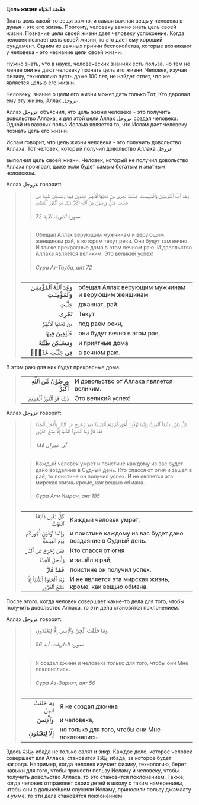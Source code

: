 **Цель жизни مَقْصَد الحَيَاة**

Знать цель какой-то вещи важно, и самая важная вещь у человека в дунья -
это его жизнь. Поэтому, человеку важно знать цель своей жизни. Познание
цели своей жизни дает человеку успокоение. Когда человек познает цель
своей жизни, то это дает ему хороший фундамент. Одним из важных причин
беспокойства, которые возникают у человека - это незнание цели своей
жизни. 

Нужно знать, что в науке, человеческих знаниях есть польза, но тем не
менее они не дают человеку познать цель его жизни. Человек, изучая
физику, технологию пусть даже 100 лет, не найдет ответ, что же является
целью его жизни. 

Человеку, знание о цели его жизни может дать только Тот, Кто даровал ему
эту жизнь, Аллах عزوجل. 

Аллах عزوجل объяснил, что цель жизни человека - это получить довольство
Аллаха, и для этой цели Аллах عزوجل создал человека. Одной из важных
польз Ислама является то, что Ислам дает человеку познать цель его
жизни. 

Ислам говорит, что цель жизни человека - это получить довольство Аллаха.
Тот человек, который получил довольство Аллаха عزوجل 

выполнил цель своей жизни. Человек, который не получил довольство Аллаха
проиграл, даже если будет самым богатым и знатным человеком. 

Аллах عزوجل говорит:

>> وَعَدَ ٱللَّهُ ٱلْمُؤْمِنِينَ وَٱلْمُؤْمِنَـٰتِ جَنَّـٰتٍۢ تَجْرِى مِن تَحْتِهَا ٱلْأَنْهَـٰرُ خَـٰلِدِينَ فِيهَا وَمَسَـٰكِنَ طَيِّبَةً فِى جَنَّـٰتِ عَدْنٍۢ‌ۚ وَرِضْوَٰنٌۭ مِّنَ ٱللَّهِ أَكْبَرُ‌ۚ ذَٰلِكَ هُوَ ٱلْفَوْزُ ٱلْعَظِيمُ
>>
>> ###### سورة التوبة، الآية 72
>
>> Обещал Аллах верующим мужчинам и верующим женщинам рай, в котором текут реки. Они будут там вечно. И также прекрасные дома в этом вечном раю. И довольство Аллаха является великим. Это великий успех!
>>
>> ###### Сура Ат-Тауба, аят 72
>
> |                 |                   |
> | --------------: | :---------------- |
> | وَعَدَ ٱللَّهُ ٱلْمُؤْمِنِينَ وَٱلْمُؤْمِنَـٰتِ | обещал Аллах верующим мужчинам и верующим женщинам |
> | جَنَّـٰتٍ | джаннат, рай. |
> | تَجْرِى | Текут |
> | مِن تَحْتِهَا ٱلْأَنْهَـٰرُ | под раем реки, |
> | خَـٰلِدِينَ فِيهَا | они будут вечно в этом рае, |
> | وَمَسَـٰكِنَ طَيِّبَةً | и приятные дома |
> | فِى جَنَّـٰتِ عَدْنٍۢ‌ | в вечном раю. |

В этом раю для них будут прекрасные дома.
> |                 |                   |
> | --------------: | :---------------- |
> | وَرِضْوَٰنٌ مِّنَ ٱللَّهِ أَكْبَرُ‌ۚ | И довольство от Аллаха является великим. |
> | ذَٰلِكَ هُوَ ٱلْفَوْزُ ٱلْعَظِيمُ | Это великий успех! |

Аллах عزوجل говорит:
>> كُلُّ نَفْسٍۢ ذَآئِقَةُ ٱلْمَوْتِ‌ۗ وَإِنَّمَا تُوَفَّوْنَ أُجُورَكُمْ يَوْمَ ٱلْقِيَـٰمَةِ‌ۖ فَمَن زُحْزِحَ عَنِ ٱلنَّارِ وَأُدْخِلَ ٱلْجَنَّةَ فَقَدْ فَازَ‌ۗ وَمَا ٱلْحَيَوٰةُ ٱلدُّنْيَآ إِلَّا مَتَـٰعُ ٱلْغُرُورِ
>>
>> ###### آل عمران ١٨٥
>
>> Каждый человек умрет и поистине каждому из вас будет дано воздаяние в Судный день. Кто спасся от огня и зашел в рай, то поистине он получил успех. И не является эта мирская жизнь кроме, как вещью обмана.
>>
>> ###### Сура Али Имран, аят 185
>
> |                 |                   |
> | --------------: | :---------------- |
> | كُلُّ نَفْسٍ ذَآئِقَةُ ٱلْمَوْتِ‌ۗ | Каждый человек умрёт, |
> | وَإِنَّمَا تُوَفَّوْنَ أُجُورَكُمْ يَوْمَ ٱلْقِيَـٰمَةِ‌ۖ | и поистине каждому из вас будет дано воздаяние в Судный день. |
> | فَمَن زُحْزِحَ عَنِ ٱلنَّارِ | Кто спасся от огня |
> | وَأُدْخِلَ ٱلْجَنَّةَ | и зашёл в рай, |
> | فَقَدْ فَازَ‌ۗ | поистине он получил успех. |
> | وَمَا ٱلْحَيَوٰةُ ٱلدُّنْيَآ إِلَّا مَتَـٰعُ ٱلْغُرُورِ | И не является эта мирская жизнь, кроме, как вещью обмана. |


После этого, когда человек совершает какие-то дела для того, чтобы
получить довольство Аллаха, то эти дела становятся поклонением.

Аллах عزوجل говорит:
>> وَمَا خَلَقْتُ ٱلْجِنَّ وَٱلْإِنسَ إِلَّا لِيَعْبُدُونِ
>>
>> ###### سورة الذاريات، آية 56
>
>> Я создал джинн и человека только для того, чтобы они Мне поклонялись.
>>
>> ###### Сура Аз-Зарият, аят 56
>
> |                 |                   |
> | --------------: | :---------------- |
> | وَمَا خَلَقْتُ ٱلْجِنَّ | Я не создал джинна |
> | وَٱلْإِنسَ | и человека, |
> | إِلَّا لِيَعْبُدُونِ | но только для того, чтобы они Мне поклонялись. |

Здесь عِبَادَةٌ иба́да не только салят и зикр. Каждое дело, которое человек
совершает для Аллаха, становится عِبَادَةٌ иба́да, за которое будет награда.
Например, когда человек изучает физику, технологию, берет навыки для
того, чтобы принести пользу Исламу и человеку, чтобы получить довольство
Аллаха, то это становится поклонением. Также, когда человек отправляет
своих детей в школу с таким намерением, чтобы они в дальнейшем служили
Исламу, приносили пользу джамаату и умме, то эти дела становятся
поклонением. 
